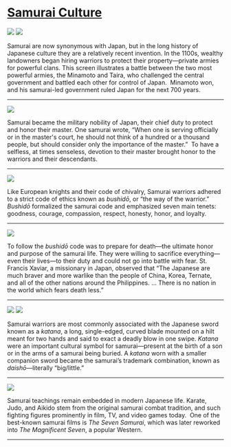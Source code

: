 # [Samurai Culture](http://artstories.artsmia.org/#/stories/601)

![](http://cdn.dx.artsmia.org/thumbs/tn_mia_6019743.jpg)
![](http://cdn.dx.artsmia.org/thumbs/tn_mia_6019762.jpg)

Samurai are now synonymous with Japan, but in the long history of Japanese culture they are a relatively recent invention. In the 1100s, wealthy landowners began hiring warriors to protect their property—private armies for powerful clans. This screen illustrates a battle between the two most powerful armies, the Minamoto and Taira, who challenged the central government and battled each other for control of Japan.  Minamoto won, and his samurai-led government ruled Japan for the next 700 years.

---

![](http://cdn.dx.artsmia.org/thumbs/tn_2014_TDX_MIAArtStories_058.jpg)

Samurai became the military nobility of Japan, their chief duty to protect and honor their master. One samurai wrote, “When one is serving officially or in the master's court, he should not think of a hundred or a thousand people, but should consider only the importance of the master.”  To have a selfless, at times senseless, devotion to their master brought honor to the warriors and their descendants. 

---

![](http://cdn.dx.artsmia.org/thumbs/tn_2014_TDX_MIAArtStories_059.jpg)

Like European knights and their code of chivalry, Samurai warriors adhered to a strict code of ethics known as *bushidō*, or “the way of the warrior.” *Bushidō* formalized the samurai code and emphasized seven main tenets: goodness, courage, compassion, respect, honesty, honor, and loyalty.  

---

![](http://cdn.dx.artsmia.org/thumbs/tn_2014_TDX_MIAArtStories_055.jpg)

To follow the *bushidō* code was to prepare for death—the ultimate honor and purpose of the samurai life. They were willing to sacrifice everything—even their lives—to their duty and could not go into battle with fear. St. Francis Xaviar, a missionary in Japan, observed that “The Japanese are much braver and more warlike than the people of China, Korea, Ternate, and all of the other nations around the Philippines. … There is no nation in the world which fears death less.”

---

![](http://cdn.dx.artsmia.org/thumbs/tn_2014_TDX_MIAArtStories_057.jpg)
![](http://cdn.dx.artsmia.org/thumbs/tn_2014_TDX_MIAArtStories_056.jpg)

Samurai warriors are most commonly associated with the Japanese sword known as a *katana*, a long, single-edged, curved blade mounted on a hilt meant for two hands and said to exact a deadly blow in one swipe. *Katana* were an important cultural symbol for samurai—present at the birth of a son or in the arms of a samurai being buried. A *katana* worn with a smaller companion sword became the samurai’s trademark combination, known as *daishō*—literally “big/little.”

---

![](http://cdn.dx.artsmia.org/thumbs/tn_2014_TDX_MIAArtStories_012.jpg)

Samurai teachings remain embedded in modern Japanese life. Karate, Judo, and Aikido stem from the original samurai combat tradition, and such fighting figures prominently in film, TV, and video games today.  One of the best-known samurai films is *The Seven Samurai*, which was later reworked into *The Magnificent Seven*, a popular Western.

---
